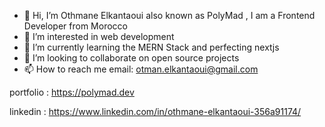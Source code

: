 - 👋 Hi, I’m Othmane Elkantaoui also known as PolyMad , I am a Frontend Developer from Morocco
- 👀 I’m interested in web development
- 🌱 I’m currently learning the MERN Stack and perfecting nextjs
- 💞️ I’m looking to collaborate on open source projects
- 📫 How to reach me email:      otman.elkantaoui@gmail.com       

<!---
polymahh/polymahh is a ✨ special ✨ repository because its `README.md` (this file) appears on your GitHub profile.
You can click the Preview link to take a look at your changes.
--->
portfolio : https://polymad.dev

linkedin : https://www.linkedin.com/in/othmane-elkantaoui-356a91174/
